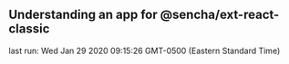 ## Understanding an app for @sencha/ext-react-classic

last run: Wed Jan 29 2020 09:15:26 GMT-0500 (Eastern Standard Time)
